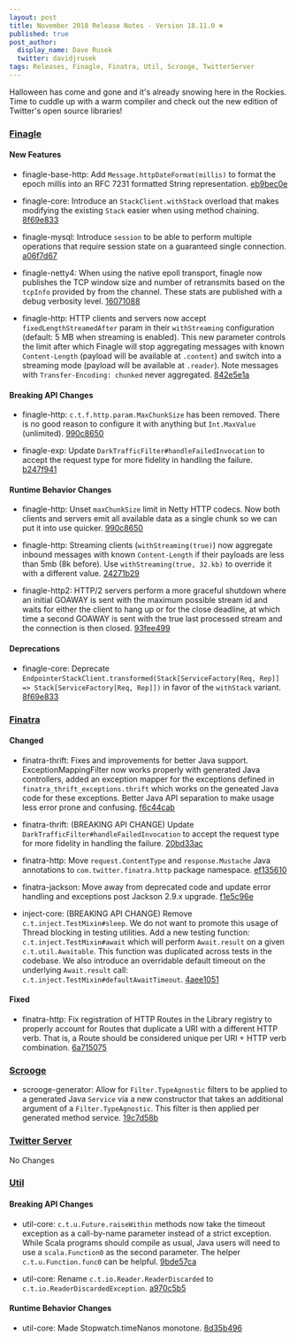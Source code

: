 ```yaml
---
layout: post
title: November 2018 Release Notes - Version 18.11.0 ❄️
published: true
post_author:
  display_name: Dave Rusek
  twitter: davidjrusek
tags: Releases, Finagle, Finatra, Util, Scrooge, TwitterServer
---
```


Halloween has come and gone and it's already snowing here in the Rockies. Time to cuddle up with a warm compiler and check out the new edition of Twitter's open source libraries!

### [Finagle](https://github.com/twitter/finagle/) ###

#### New Features

* finagle-base-http: Add `Message.httpDateFormat(millis)` to format the epoch millis into
  an RFC 7231 formatted String representation. [eb9bec0e](https://github.com/twitter/finagle/commit/eb9bec0ec83792a1bfb1e1fc94ecd214efdf0c48)

* finagle-core: Introduce an `StackClient.withStack` overload that
  makes modifying the existing `Stack` easier when using method chaining.
  [8f69e833](https://github.com/twitter/finagle/commit/8f69e83366c7e275fbe1cbf7671f04e0e3daab70)

* finagle-mysql: Introduce `session` to be able to perform multiple operations that require
  session state on a guaranteed single connection. [a06f7d67](https://github.com/twitter/finagle/commit/a06f7d672dce4b9e131356634f18e168e68f3692)

* finagle-netty4: When using the native epoll transport, finagle now publishes the TCP window size
  and number of retransmits based on the `tcpInfo` provided by from the channel.  These stats are
  published with a debug verbosity level.  [16071088](https://github.com/twitter/finagle/commit/160710883174e35d01f8460a80c4ad616653961a)

* finagle-http: HTTP clients and servers now accept `fixedLengthStreamedAfter` param in their
  `withStreaming` configuration (default: 5 MB when streaming is enabled). This new parameter
  controls the limit after which Finagle will stop aggregating messages with known `Content-Length`
  (payload will be available at `.content`) and switch into a streaming mode (payload will be
  available at `.reader`). Note messages with `Transfer-Encoding: chunked` never aggregated.
  [842e5e1a](https://github.com/twitter/finagle/commit/842e5e1a2b5613307add41fd064ebb589cc22bef)

#### Breaking API Changes

* finagle-http: `c.t.f.http.param.MaxChunkSize` has been removed. There is no good reason to
  configure it with anything but `Int.MaxValue` (unlimited). [990c8650](https://github.com/twitter/finagle/commit/990c8650366e5374ea062c753a4628c5971fc40e)

* finagle-exp: Update `DarkTrafficFilter#handleFailedInvocation` to accept the request type
  for more fidelity in handling the failure. [b247f941](https://github.com/twitter/finagle/commit/b247f941e97fe5c3bcf667ae69c27128f3cf1c52)

#### Runtime Behavior Changes

* finagle-http: Unset `maxChunkSize` limit in Netty HTTP codecs. Now both clients and servers
  emit all available data as a single chunk so we can put it into use quicker.
  [990c8650](https://github.com/twitter/finagle/commit/990c8650366e5374ea062c753a4628c5971fc40e)

* finagle-http: Streaming clients (`withStreaming(true)`) now aggregate inbound messages with known
  `Content-Length` if their payloads are less than 5mb (8k before). Use `withStreaming(true, 32.kb)`
  to override it with a different value. [24271b29](https://github.com/twitter/finagle/commit/24271b29e5030230e16d9b628de1a7ab029e99e5)

* finagle-http2: HTTP/2 servers perform a more graceful shutdown where an initial
  GOAWAY is sent with the maximum possible stream id and waits for either the client
  to hang up or for the close deadline, at which time a second GOAWAY is sent with
  the true last processed stream and the connection is then closed.
  [93fee499](https://github.com/twitter/finagle/commit/93fee4994e3ac83078a4342be5d8a31f921a094f)

#### Deprecations

* finagle-core: Deprecate
  `EndpointerStackClient.transformed(Stack[ServiceFactory[Req, Rep]] => Stack[ServiceFactory[Req, Rep]])`
  in favor of the `withStack` variant. [8f69e833](https://github.com/twitter/finagle/commit/8f69e83366c7e275fbe1cbf7671f04e0e3daab70)

### [Finatra](https://github.com/twitter/finatra/) ###

#### Changed

* finatra-thrift: Fixes and improvements for better Java support. ExceptionMappingFilter now
  works properly with generated Java controllers, added an exception mapper for the exceptions
  defined in `finatra_thrift_exceptions.thrift` which works on the geneated Java code for these
  exceptions. Better Java API separation to make usage less error prone and confusing.
  [f6c44cab](https://github.com/twitter/finatra/commit/f6c44cab87d1f9023e6028b76c61ce1920710a7b)

* finatra-thrift: (BREAKING API CHANGE) Update `DarkTrafficFilter#handleFailedInvocation` to accept
  the request type for more fidelity in handling the failure. [20bd33ac](https://github.com/twitter/finatra/commit/20bd33acdb443545d65a68fec2032c764564a2d4)

* finatra-http: Move `request.ContentType` and `response.Mustache` Java annotations to
  `com.twitter.finatra.http` package namespace. [ef135610](https://github.com/twitter/finatra/commit/ef13561030cb38d56c15c6030974eda0e1131c40)

* finatra-jackson: Move away from deprecated code and update error handling and exceptions post
  Jackson 2.9.x upgrade. [f1e5c96e](https://github.com/twitter/finatra/commit/f1e5c96ebc6b6baaf244df382f764ae028b5abd3)

* inject-core: (BREAKING API CHANGE) Remove `c.t.inject.TestMixin#sleep`. We do not want to
  promote this usage of Thread blocking in testing utilities. Add a new testing function:
  `c.t.inject.TestMixin#await` which will perform `Await.result` on a given `c.t.util.Awaitable`.
  This function was duplicated across tests in the codebase. We also introduce an overridable default
  timeout on the underlying `Await.result` call: `c.t.inject.TestMixin#defaultAwaitTimeout`.
  [4aee1051](https://github.com/twitter/finatra/commit/4aee1051fd3656486e0c7c2d910cf90c2179871a)

#### Fixed

* finatra-http: Fix registration of HTTP Routes in the Library registry to properly account
  for Routes that duplicate a URI with a different HTTP verb. That is, a Route should be considered
  unique per URI + HTTP verb combination. [6a715075](https://github.com/twitter/finatra/commit/6a7150759e7ccb9ae9c77269223bda182bb19d13)

### [Scrooge](https://github.com/twitter/scrooge/) ###

* scrooge-generator: Allow for `Filter.TypeAgnostic` filters to be applied to a generated
  Java `Service` via a new constructor that takes an additional argument of a `Filter.TypeAgnostic`.
  This filter is then applied per generated method service. [19c7d58b](https://github.com/twitter/scrooge/commit/19c7d58b907006e3403fdc9828abe55cb843c276)

### [Twitter Server](https://github.com/twitter/twitter-server/) ###

No Changes

### [Util](https://github.com/twitter/util/) ###

#### Breaking API Changes

* util-core: `c.t.u.Future.raiseWithin` methods now take the timeout exception as a call-by-name
  parameter instead of a strict exception. While Scala programs should compile as usual, Java
  users will need to use a `scala.Function0` as the second parameter. The helper
  `c.t.u.Function.func0` can be helpful. [9bde57ca](https://github.com/twitter/util/commit/9bde57caffa7e127967fb2452beab3d09fd9888e)

* util-core: Rename `c.t.io.Reader.ReaderDiscarded` to `c.t.io.ReaderDiscardedException`.
  [a970c5b5](https://github.com/twitter/util/commit/a970c5b5ddf9cb66a63693aa5cf7709d177a234a)

#### Runtime Behavior Changes

* util-core: Made Stopwatch.timeNanos monotone. [8d35b496](https://github.com/twitter/util/commit/8d35b496756172e9bb29c473d77e32f6414806e6)


